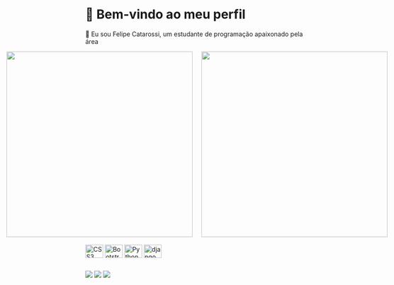 # 👋 Bem-vindo ao meu perfil
🎯 Eu sou Felipe Catarossi, um estudante de programação apaixonado pela área

 <div style="display: flex; justify-content: center; gap: 20px;">
  <a href="https://github.com/Catarossi/github-readme-stats">
    <img width="420" align="center" src="https://github-readme-stats.vercel.app/api?username=Catarossi&theme=midnight-purple" />
  </a>
  <a href="https://github.com/Catarossi/convoychat">
    <img width="420" align="center" src="https://github-readme-stats.vercel.app/api/top-langs?username=Catarossi&layout=compact&langs_count=8&card_width=320&theme=midnight-purple" />
  </a>
</div>

<br>

<div>
    <div style="display: inline_block;>
      <img align="center" alt="HTML5" height="30" width="40" src="https://cdn.jsdelivr.net/gh/devicons/devicon@latest/icons/html5/html5-original.svg" />
      <img align="center" alt="CSS3" height="30" width="40" src="https://cdn.jsdelivr.net/gh/devicons/devicon@latest/icons/css3/css3-original.svg" />
      <img align="center" alt="Bootstrap" height="30" width="40" src="https://cdn.jsdelivr.net/gh/devicons/devicon@latest/icons/bootstrap/bootstrap-original.svg">        
      <img align="center" alt="Python" height="30" width="40" src="https://cdn.jsdelivr.net/gh/devicons/devicon@latest/icons/python/python-original.svg" />
      <img align="center" alt="django" height="30" width="40" src="https://cdn.jsdelivr.net/gh/devicons/devicon@latest/icons/django/django-plain.svg" />
    </div>
 
  ##
  
  <div>
        <a href="https://www.instagram.com/fcatarossi/" target="_blank"><img src="https://img.shields.io/badge/-Instagram-%23E4405F?style=for-the-badge&logo=instagram&logoColor=white" target="_blank"></a>
        <a href="mailto:felipecatarossi.dev@gmail.com"><img src="https://img.shields.io/badge/-Gmail-%23333?style=for-the-badge&logo=gmail&logoColor=white" target="_blank"></a>
        <a href="https://www.linkedin.com/in/felipecatarossi/" target="_blank"><img src="https://img.shields.io/badge/-LinkedIn-%230077B5?style=for-the-badge&logo=linkedin&logoColor=white" target="_blank"></a> 
    </div>
</div>
